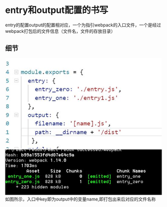 # entry和output配置的书写
entry的配置output的配置相对应，一个为指引webpack的入口文件，一个是经过webpack打包后的文件信息（文件名，文件的存放目录）
## 细节
![](https://github.com/liangzhuang327/Drips/blob/master/webpack%E9%80%90%E6%AD%A5/img/entry_1.jpg) <br>
![](https://github.com/liangzhuang327/Drips/blob/master/webpack%E9%80%90%E6%AD%A5/img/entry0.jpg)
如图所示，入口中key即为output中的变量name,即打包出来后对应的文件名称